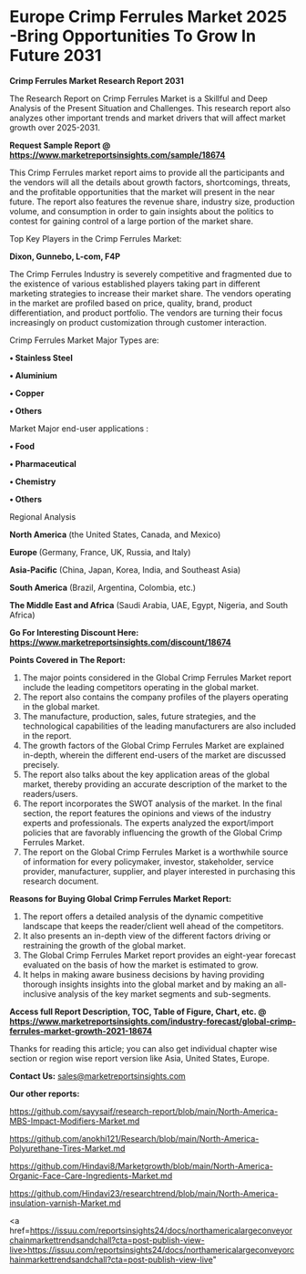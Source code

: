  # Europe Crimp Ferrules Market 2025 -Bring Opportunities To Grow In Future 2031

<strong>Crimp Ferrules Market Research Report 2031</strong>

The Research Report on Crimp Ferrules Market is a Skillful and Deep Analysis of the Present Situation and Challenges. This research report also analyzes other important trends and market drivers that will affect market growth over 2025-2031.

<strong>Request Sample Report @ <a href=https://www.marketreportsinsights.com/sample/18674>https://www.marketreportsinsights.com/sample/18674</a></strong>

This Crimp Ferrules market report aims to provide all the participants and the vendors will all the details about growth factors, shortcomings, threats, and the profitable opportunities that the market will present in the near future. The report also features the revenue share, industry size, production volume, and consumption in order to gain insights about the politics to contest for gaining control of a large portion of the market share.

Top Key Players in the Crimp Ferrules Market:

<strong>Dixon, Gunnebo, L-com, F4P </strong>

The Crimp Ferrules Industry is severely competitive and fragmented due to the existence of various established players taking part in different marketing strategies to increase their market share. The vendors operating in the market are profiled based on price, quality, brand, product differentiation, and product portfolio. The vendors are turning their focus increasingly on product customization through customer interaction.

Crimp Ferrules Market Major Types are:

<strong>• Stainless Steel

• Aluminium

• Copper

• Others</strong>

Market Major end-user applications :

<strong>• Food

• Pharmaceutical

• Chemistry

• Others</strong>

Regional Analysis

</u><strong><b>North America</b></strong> (the United States, Canada, and Mexico)

<strong><b>Europe </b></strong>(Germany, France, UK, Russia, and Italy)

<strong><b>Asia-Pacific</b></strong> (China, Japan, Korea, India, and Southeast Asia)

<strong><b>South America</b></strong> (Brazil, Argentina, Colombia, etc.)

<strong><b>The Middle East and Africa</b></strong> (Saudi Arabia, UAE, Egypt, Nigeria, and South Africa)

<strong>Go For Interesting Discount Here: <a href=https://www.marketreportsinsights.com/discount/18674>https://www.marketreportsinsights.com/discount/18674</a></strong>

<strong>Points Covered in The Report:</strong>
<ol>
  <li>The major points considered in the Global Crimp Ferrules Market report include the leading competitors operating in the global market.</li>
  <li>The report also contains the company profiles of the players operating in the global market.</li>
  <li>The manufacture, production, sales, future strategies, and the technological capabilities of the leading manufacturers are also included in the report.</li>
  <li>The growth factors of the Global Crimp Ferrules Market are explained in-depth, wherein the different end-users of the market are discussed precisely.</li>
  <li>The report also talks about the key application areas of the global market, thereby providing an accurate description of the market to the readers/users.</li>
  <li>The report incorporates the SWOT analysis of the market. In the final section, the report features the opinions and views of the industry experts and professionals. The experts analyzed the export/import policies that are favorably influencing the growth of the Global Crimp Ferrules Market.</li>
  <li>The report on the Global Crimp Ferrules Market is a worthwhile source of information for every policymaker, investor, stakeholder, service provider, manufacturer, supplier, and player interested in purchasing this research document.</li>
</ol>
<strong>Reasons for Buying Global Crimp Ferrules Market Report:</strong>

<ol>
  <li>The report offers a detailed analysis of the dynamic competitive landscape that keeps the reader/client well ahead of the competitors.</li>
  <li>It also presents an in-depth view of the different factors driving or restraining the growth of the global market.</li>
  <li>The Global Crimp Ferrules Market report provides an eight-year forecast evaluated on the basis of how the market is estimated to grow.</li>
  <li>It helps in making aware business decisions by having providing thorough insights insights into the global market and by making an all-inclusive analysis of the key market segments and sub-segments.</li>
</ol>
<strong>Access full Report Description, TOC, Table of Figure, Chart, etc. @ <a href=https://www.marketreportsinsights.com/industry-forecast/global-crimp-ferrules-market-growth-2021-18674>https://www.marketreportsinsights.com/industry-forecast/global-crimp-ferrules-market-growth-2021-18674</a></strong>


Thanks for reading this article; you can also get individual chapter wise section or region wise report version like Asia, United States, Europe.

<strong>Contact Us:</strong>
sales@marketreportsinsights.com

<strong>Our other reports:</strong>

<a href=https://github.com/sayysaif/research-report/blob/main/North-America-MBS-Impact-Modifiers-Market.md>https://github.com/sayysaif/research-report/blob/main/North-America-MBS-Impact-Modifiers-Market.md</a>

<a href=https://github.com/anokhi121/Research/blob/main/North-America-Polyurethane-Tires-Market.md>https://github.com/anokhi121/Research/blob/main/North-America-Polyurethane-Tires-Market.md</a>

<a href=https://github.com/Hindavi8/Marketgrowth/blob/main/North-America-Organic-Face-Care-Ingredients-Market.md>https://github.com/Hindavi8/Marketgrowth/blob/main/North-America-Organic-Face-Care-Ingredients-Market.md</a>

<a href=https://github.com/Hindavi23/researchtrend/blob/main/North-America-insulation-varnish-Market.md>https://github.com/Hindavi23/researchtrend/blob/main/North-America-insulation-varnish-Market.md</a>

<a href=https://issuu.com/reportsinsights24/docs/northamericalargeconveyorchainmarkettrendsandchall?cta=post-publish-view-live>https://issuu.com/reportsinsights24/docs/northamericalargeconveyorchainmarkettrendsandchall?cta=post-publish-view-live</a>"

